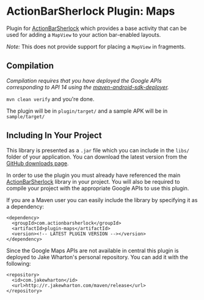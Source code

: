 ActionBarSherlock Plugin: Maps
==============================

Plugin for [ActionBarSherlock][1] which provides a base activity that can be
used for adding a `MapView` to your action bar-enabled layouts.

*Note:* This does not provide support for placing a `MapView` in fragments.



Compilation
-----------

*Compilation requires that you have deployed the Google APIs corresponding to
API 14 using the [maven-android-sdk-deployer][2].*

`mvn clean verify` and you're done.

The plugin will be in `plugin/target/` and a sample APK will be in
`sample/target/`



Including In Your Project
-------------------------

This library is presented as a `.jar` file which you can include in the `libs/`
folder of your application. You can download the latest version from the
[GitHub downloads page][3].

In order to use the plugin you must already have referenced the main
[ActionBarSherlock][1] library in your project. You will also be required to
compile your project with the appropriate Google APIs to use this plugin.

If you are a Maven user you can easily include the library by specifying it as
a dependency:

    <dependency>
      <groupId>com.actionbarsherlock</groupId>
      <artifactId>plugin-maps</artifactId>
      <version><!-- LATEST PLUGIN VERSION --></version>
    </dependency>

Since the Google Maps APIs are not available in central this plugin is deployed
to Jake Wharton's personal repository. You can add it with the following:

    <repository>
      <id>com.jakewharton</id>
      <url>http://r.jakewharton.com/maven/release</url>
    </repository>





 [1]: http://actionbarsherlock.com
 [2]: https://github.com/mosabua/maven-android-sdk-deployer
 [3]: https://github.com/JakeWharton/ActionBarSherlock-Plugin-Maps/downloads
